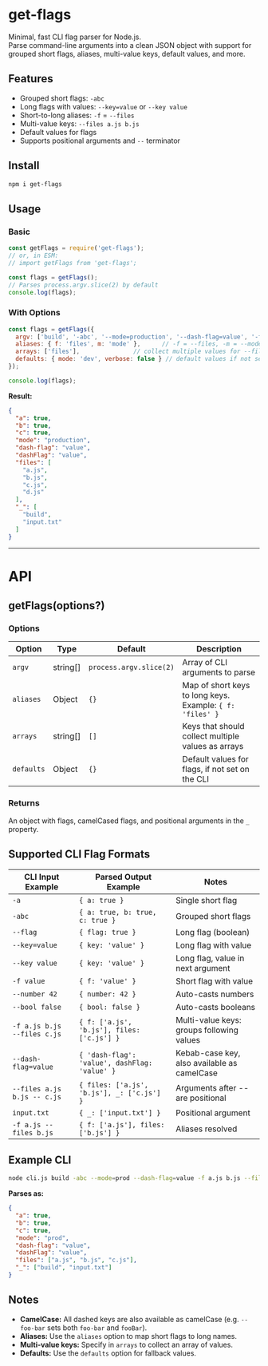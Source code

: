 # get-flags

Minimal, fast CLI flag parser for Node.js.  
Parse command-line arguments into a clean JSON object with support for grouped short flags,
aliases, multi-value keys, default values, and more.

## Features

- Grouped short flags: `-abc`
- Long flags with values: `--key=value` or `--key value`
- Short-to-long aliases: `-f` = `--files`
- Multi-value keys: `--files a.js b.js`
- Default values for flags
- Supports positional arguments and `--` terminator

## Install

```bash
npm i get-flags
```

## Usage

### Basic

```js
const getFlags = require('get-flags');
// or, in ESM:
// import getFlags from 'get-flags';

const flags = getFlags();
// Parses process.argv.slice(2) by default
console.log(flags);
```

### With Options

```js
const flags = getFlags({
  argv: ['build', '-abc', '--mode=production', '--dash-flag=value', '-f', 'a.js', 'b.js', 'c.js', '--files', 'd.js', '--', 'input.txt'],
  aliases: { f: 'files', m: 'mode' },      // -f = --files, -m = --mode
  arrays: ['files'],               // collect multiple values for --files and -f
  defaults: { mode: 'dev', verbose: false } // default values if not set in CLI
});

console.log(flags);
```

**Result:**

```json
{
  "a": true,
  "b": true,
  "c": true,
  "mode": "production",
  "dash-flag": "value",
  "dashFlag": "value",
  "files": [
    "a.js",
    "b.js",
    "c.js",
    "d.js"
  ],
  "_": [
    "build",
    "input.txt"
  ]
}
```

---

# API

## getFlags(options?)

### Options

| Option     | Type       | Default                  | Description                                                   |
|------------|------------| ------------------------ |---------------------------------------------------------------|
| `argv`     | string[]   | `process.argv.slice(2)`  | Array of CLI arguments to parse                               |
| `aliases`  | Object     | `{}`                     | Map of short keys to long keys.<br>Example: `{ f: 'files' }`  |
| `arrays`   | string[]   | `[]`                     | Keys that should collect multiple values as arrays            |
| `defaults` | Object     | `{}`                     | Default values for flags, if not set on the CLI               |

### Returns

An object with flags, camelCased flags, and positional arguments in the `_` property.

## Supported CLI Flag Formats

| CLI Input Example                | Parsed Output Example                         | Notes                                       |
|----------------------------------|-----------------------------------------------|---------------------------------------------|
| `-a`                             | `{ a: true }`                                 | Single short flag                           |
| `-abc`                           | `{ a: true, b: true, c: true }`               | Grouped short flags                         |
| `--flag`                         | `{ flag: true }`                              | Long flag (boolean)                         |
| `--key=value`                    | `{ key: 'value' }`                            | Long flag with value                        |
| `--key value`                    | `{ key: 'value' }`                            | Long flag, value in next argument           |
| `-f value`                       | `{ f: 'value' }`                              | Short flag with value                       |
| `--number 42`                    | `{ number: 42 }`                              | Auto-casts numbers                          |
| `--bool false`                   | `{ bool: false }`                             | Auto-casts booleans                         |
| `-f a.js b.js`<br>`--files c.js` | `{ f: ['a.js', 'b.js'], files: ['c.js'] }`    | Multi-value keys: groups following values   |
| `--dash-flag=value`              | `{ 'dash-flag': 'value', dashFlag: 'value' }` | Kebab-case key, also available as camelCase |
| `--files a.js b.js -- c.js`      | `{ files: ['a.js', 'b.js'], _: ['c.js'] }`    | Arguments after -- are positional           |
| `input.txt`                      | `{ _: ['input.txt'] }`                        | Positional argument                         |
| `-f a.js --files b.js`           | `{ f: ['a.js'], files: ['b.js'] }`            | Aliases resolved                            |


## Example CLI

```bash
node cli.js build -abc --mode=prod --dash-flag=value -f a.js b.js --files c.js -- input.txt
```

**Parses as:**

```json
{
  "a": true,
  "b": true,
  "c": true,
  "mode": "prod",
  "dash-flag": "value",
  "dashFlag": "value",
  "files": ["a.js", "b.js", "c.js"],
  "_": ["build", "input.txt"]
}
```

## Notes

- **CamelCase:** All dashed keys are also available as camelCase (e.g. `--foo-bar` sets both `foo-bar` and `fooBar`).
- **Aliases:** Use the `aliases` option to map short flags to long names.
- **Multi-value keys:** Specify in `arrays` to collect an array of values.
- **Defaults:** Use the `defaults` option for fallback values.

